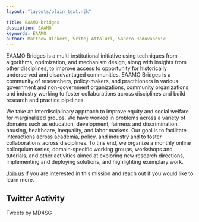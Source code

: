 ```yaml
---
layout: "layouts/plain_text.njk"

title: EAAMO-bridges
desciption: EAAMO
keywords: EAAMO
author: Matthew Olckers, Sritej Attaluri, Sandro Radovanovic
---
```

EAAMO Bridges is a multi-institutional initiative using techniques from algorithms, optimization, and mechanism design, along with insights from other disciplines, to improve access to opportunity for historically underserved and disadvantaged communities. EAAMO Bridges is a community of researchers, policy-makers, and practitioners in various government and non-government organizations, community organizations, and industry working to foster collaborations across disciplines and build research and practice pipelines.

We take an interdisciplinary approach to improve equity and social welfare for marginalized groups. We have worked in problems across a variety of domains such as education, development, fairness and discrimination, housing, healthcare, inequality, and labor markets. Our goal is to facilitate interactions across academia, policy, and industry and to foster collaborations across disciplines. To this end, we organize a monthly online colloquium series, domain-specific working groups, workshops and tutorials, and other activities aimed at exploring new research directions, implementing and deploying solutions, and highlighting exemplary work.

[Join us](https://docs.google.com/forms/d/e/1FAIpQLSfc2uwgKLw8Vfceq4l0UvuzxUGJcyf5U7Vc1mYwNR1yi3UYqA/viewform) if you are interested in this mission and reach out if you would like to learn more.

<div id="medium_articles">
</div>

## Twitter Activity

<div style="max-height:400px;> 
<a class="twitter-timeline" href="https://twitter.com/MD4SG?ref_src=twsrc%5Etfw">Tweets by MD4SG</a> <script async src="https://platform.twitter.com/widgets.js" charset="utf-8"></script>
</div>
